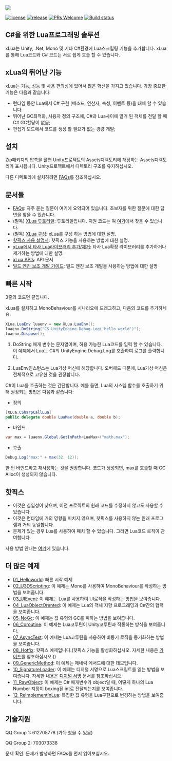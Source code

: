 ![](Assets/XLua/Doc/xLua.png)

[![license](http://img.shields.io/badge/license-MIT-blue.svg)](https://github.com/Tencent/xLua/blob/master/LICENSE.TXT)
[![release](https://img.shields.io/badge/release-v2.1.14-blue.svg)](https://github.com/Tencent/xLua/releases)
[![PRs Welcome](https://img.shields.io/badge/PRs-welcome-blue.svg)](https://github.com/Tencent/xLua/pulls)
[![Build status](https://travis-ci.org/Tencent/xLua.svg?branch=master)](https://travis-ci.org/Tencent/xLua)

## C#을 위한 Lua프로그래밍 솔루션

xLua는 Unity, .Net, Mono 및 기타 C#환경에 Lua스크립팅 기능을 추가합니다. xLua를 통해 Lua코드와 C# 코드는 서로 쉽게 호출 할 수 있습니다.

## xLua의 뛰어난 기능

xLua는 기능, 성능 및 사용 편의성에 있어서 많은 혁신을 가지고 있습니다. 가장 중요한 기능은 다음과 같습니다:

* 런타임 동안 Lua에서 C# 구현 (메소드, 연산자, 속성, 이벤트 등)을 대체 할 수 있습니다.
* 뛰어난 GC최적화, 사용자 정의 구조체, C#과 Lua사이에 열거 된 객체를 전달 할 때 C# GC할당이 없음;
* 편집기 모드에서 코드를 생성 할 필요가 없는 경량 개발;

## 설치

Zip패키지의 압축을 풀면 Unity프로젝트의 Assets디렉토리에 해당하는 Assets디렉토리가 표시됩니다. Unity프로젝트에서 디렉토리 구조를 유지하십시오.

다른 디렉토리에 설치하려면 [FAQs](Assets/XLua/Doc/Faq_EN.md)를 참조하십시오.

## 문서들

* [FAQs](Assets/XLua/Doc/Faq_EN.md): 자주 묻는 질문이 여기에 요약되어 있습니다. 초보자를 위한 질문에 대한 답변을 찾을 수 있습니다.
* (필독) [XLua 튜토리얼](Assets/XLua/Doc/XLua_Tutorial_EN.md): 튜토리얼입니다. 지원 코드는 여 [여기](Assets/XLua/Tutorial/)에서 찾을 수 있습니다.
* (필독) [XLua 구성](Assets/XLua/Doc/Configure_EN.md): xLua를 구성 하는 방법에 대한 설명.
* [핫픽스 사용 설명서](Assets/XLua/Doc/Hotfix_EN.md): 핫픽스 기능을 사용하는 방법에 대한 설명.
* [xLua에서 타사 Lua라이브러리 추가/제거](Assets/XLua/Doc/Add_Remove_Lua_Lib.md): 타사 Lua확장 라이브러리를 추가하거나 제거하는 방법에 대한 설명.
* [xLua APIs](Assets/XLua/Doc/XLua_API_EN.md): API 문서
* [빌드 엔진 보조 개발 가이드](Assets/XLua/Doc/Custom_Generate_EN.md): 빌드 엔진 보조 개발을 사용하는 방법에 대한 설명

## 빠른 시작

3줄의 코드면 끝입니다.

xLua를 설치하고 MonoBehaviour를 시나리오에 드래그하고, 다음의 코드를 추가하세요:

```csharp
XLua.LuaEnv luaenv = new XLua.LuaEnv();
luaenv.DoString("CS.UnityEngine.Debug.Log('hello world')");
luaenv.Dispose();
```

1. DoString 매개 변수는 문자열이며, 허용 가능한 Lua코드를 입력 할 수 있습니다. 이 예제에서 Lua는 C#의 UnityEngine.Debug.Log를 호출하여 로그를 출력합니다.

2. LuaEnv인스턴스는 Lua가상 머신에 해당합니다. 오버헤드 때문에, Lua가상 머신은 전체적으로 고유한 것을 권장합니다.

C#이 Lua를 호출하는 것은 간단합니다. 예를 들면, Lua의 시스템 함수를 호출하기 위해 권장되는 방법은 다음과 같습니다:

* 정의

```csharp
[XLua.CSharpCallLua]
public delegate double LuaMax(double a, double b);
```

* 바인드

```csharp
var max = luaenv.Global.GetInPath<LuaMax>("math.max");
```

* 호출

```csharp
Debug.Log("max:" + max(32, 12));
```

한 번 바인드하고 재사용하는 것을 권장합니다. 코드가 생성되면, max를 호출할 때 GC Alloc이 생성되지 않습니다.

## 핫픽스

* 이것은 침입성이 낮으며, 이전 프로젝트의 원래 코드를 수정하지 않고도 사용할 수 있습니다.
* 이것은 런타임에 거의 영향을 미치지 않으며, 핫픽스를 사용하지 않는 원래 프로그램과 거의 동일합니다.
* 문제가 있는 경우 Lua를 사용하여 패치 할 수 있습니다. 그러면 Lua코드 로직이 관여합니다.

사용 방법 안내는 [여기](Assets/XLua/Doc/Hotfix_EN.md)에 있습니다.

## 더 많은 예제

* [01_Helloworld](Assets/XLua/Examples/01_Helloworld/): 빠른 시작 예제
* [02_U3DScripting](Assets/XLua/Examples/02_U3DScripting/): 이 예제는 Mono를 사용하여 MonoBehaviour를 작성하는 방법을 보여줍니다.
* [03_UIEvent](Assets/XLua/Examples/03_UIEvent/): 이 예제는 Lua를 사용하여 UI로직을 작성하는 방법을 보여줍니다.
* [04_LuaObjectOrented](Assets/XLua/Examples/04_LuaObjectOrented/): 이 예제는 Lua의 객체 지향 프로그래밍과 C#간의 협력을 보여줍니다.
* [05_NoGc](Assets/XLua/Examples/05_NoGc/): 이 예제는 값 유형의 GC를 피하는 방법을 보여줍니다.
* [06_Coroutine](Assets/XLua/Examples/06_Coroutine/): 이 예제는 Lua코루틴이 Unity코루틴과 작동하는 방식을 보여줍니다.
* [07_AsyncTest](Assets/XLua/Examples/07_AsyncTest/): 이 예제는 Lua코루틴을 사용하여 비동기 로직을 동기화하는 방법을 보여줍니다.
* [08_Hotfix](Assets/XLua/Examples/08_Hotfix/): 핫픽스 예제입니다.(핫픽스 기능을 활성화하십시오. 자세한 내용은 [가이드](Assets/XLua/Doc/Hotfix_EN.md)를 참조하십시오.))
* [09_GenericMethod](Assets/XLua/Examples/09_GenericMethod/): 이 예제는 제네릭 메서드에 대한 데모입니다.
* [10_SignatureLoader](Assets/XLua/Examples/10_SignatureLoader/): 이 예제는 디지털 서명으로 Lua스크립트를 읽는 방법을 보여줍니다. 자세한 내용은 [디지털 서명](Assets/XLua/Doc/signature.md) 문서를 참조하십시오.
* [11_RawObject](Assets/XLua/Examples/11_RawObject/): 이 예제는 C# 매개변수가 object일 때, 어떻게 하나의 Lua Number 지정이 boxing된 int로 전달되는지를 보여줍니다.
* [12_ReImplementInLua](Assets/XLua/Examples/12_ReImplementInLua/): 복잡한 값 유형을 Lua구현으로 변경하는 방법을 보여줍니다.

## 기술지원

QQ Group 1: 612705778 (가득 찼을 수 있음)

QQ Group 2: 703073338

문제 확인: 문제가 발생하면 FAQs를 먼저 읽어보십시오.

